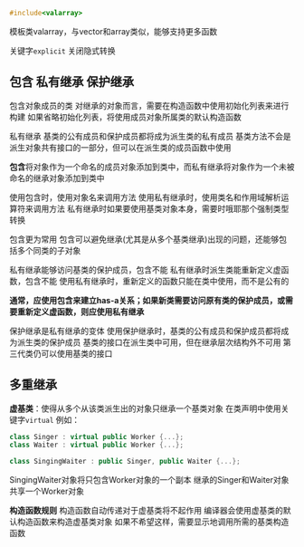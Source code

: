 ```c++
#include<valarray>
```
模板类valarray，与vector和array类似，能够支持更多函数

关键字```explicit``` 关闭隐式转换

## 包含 私有继承 保护继承

包含对象成员的类
对继承的对象而言，需要在构造函数中使用初始化列表来进行构建
如果省略初始化列表，将使用成员对象所属类的默认构造函数

私有继承
基类的公有成员和保护成员都将成为派生类的私有成员
基类方法不会是派生对象共有接口的一部分，但可以在派生类的成员函数中使用

**包含**将对象作为一个命名的成员对象添加到类中，而私有继承将对象作为一个未被命名的继承对象添加到类中

使用包含时，使用对象名来调用方法
使用私有继承时，使用类名和作用域解析运算符来调用方法
私有继承时如果要使用基类对象本身，需要时哦耶那个强制类型转换

包含更为常用
包含可以避免继承(尤其是从多个基类继承)出现的问题，还能够包括多个同类的子对象

私有继承能够访问基类的保护成员，包含不能
私有继承时派生类能重新定义虚函数，包含不能
使用私有继承时，重新定义的函数只能在类中使用，而不是公有的

**通常，应使用包含来建立has-a关系；如果新类需要访问原有类的保护成员，或需要重新定义虚函数，则应使用私有继承**

保护继承是私有继承的变体
使用保护继承时，基类的公有成员和保护成员都将成为派生类的保护成员
基类的接口在派生类中可用，但在继承层次结构外不可用
第三代类仍可以使用基类的接口

## 多重继承

**虚基类**：使得从多个从该类派生出的对象只继承一个基类对象
在类声明中使用关键字```virtual```
例如：
```c++
class Singer : virtual public Worker {...};
class Waiter : virtual public Worker {...};

class SingingWaiter : public Singer, public Waiter {...};
```
SingingWaiter对象将只包含Worker对象的一个副本
继承的Singer和Waiter对象共享一个Worker对象

**构造函数规则**
构造函数自动传递对于虚基类将不起作用
编译器会使用虚基类的默认构造函数来构造虚基类对象
如果不希望这样，需要显示地调用所需的基类构造函数